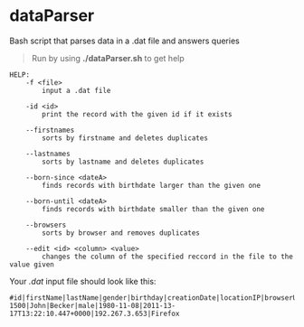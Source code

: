 # dataParser
Bash script that parses data in a .dat file and answers queries 

> Run by using **./dataParser.sh** to get help

    HELP:
        -f <file>
            input a .dat file

        -id <id>
            print the record with the given id if it exists

        --firstnames
            sorts by firstname and deletes duplicates

        --lastnames
            sorts by lastname and deletes duplicates

        --born-since <dateA>
            finds records with birthdate larger than the given one

        --born-until <dateA>
            finds records with birthdate smaller than the given one

        --browsers
            sorts by browser and removes duplicates

        --edit <id> <column> <value>
            changes the column of the specified reccord in the file to the value given


Your *.dat* input file should look like this:

    #id|firstName|lastName|gender|birthday|creationDate|locationIP|browserUsed
    1500|John|Becker|male|1980-11-08|2011-13-17T13:22:10.447+0000|192.267.3.653|Firefox